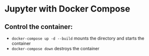 # Jupyter with Docker Compose



## Control the container:

* ```docker-compose up -d --build``` mounts the directory and starts the container
* ```docker-compose down``` destroys the container
